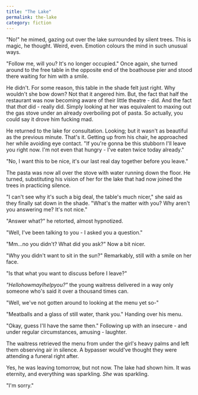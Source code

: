 ```yaml
---
title: "The Lake"
permalink: the-lake
category: fiction
---
```


"No!" he mimed, gazing out over the lake surrounded by silent trees. This is magic, he thought. Weird, even. Emotion colours the mind in such unusual ways.

"Follow me, will you? It's no longer occupied." Once again, she turned around to the free table in the opposite end of the boathouse pier and stood there waiting for him with a smile.

He didn't. For some reason, this table in the shade felt just right. Why wouldn't she bow down? Not that it angered him. But, the fact that half the restaurant was now becoming aware of their little theatre - did. And the fact that *that* did - really did. Simply looking at her was equivalent to maxing out the gas stove under an already overboiling pot of pasta. So actually, you could say it drove him fucking mad.

He returned to the lake for consultation. Looking; but it wasn't as beautiful as the previous minute. That's it. Getting up from his chair, he approached her while avoiding eye contact. "If you're gonna be this stubborn I'll leave you right now. I'm not even that hungry - I've eaten twice today already."

"No, I want this to be nice, it's our last real day together before you leave."

The pasta was now all over the stove with water running down the floor. He turned, substituting his vision of her for the lake that had now joined the trees in practicing silence.

"I can't see why it's such a big deal, the table's much nicer," she said as they finally sat down in the shade. "What's the matter with you? Why aren't you answering me? It's not nice."

"Answer what?" he retorted, almost hypnotized.

"Well, I've been talking to you - I asked you a question."

"Mm...no you didn't? What did you ask?" Now a bit nicer.

"Why you didn't want to sit in the sun?" Remarkably, still with a smile on her face.

"Is that what you want to discuss before I leave?"

*"HellohowmayIhelpyou?"* the young waitress delivered in a way only someone who's said it over a thousand times can.

"Well, we've not gotten around to looking at the menu yet so-"

"Meatballs and a glass of still water, thank you." Handing over his menu.

"Okay, guess I'll have the same then." Following up with an insecure - and under regular circumstances, amusing - laughter.

The waitress retrieved the menu from under the girl's heavy palms and left them observing air in silence. A bypasser would've thought they were attending a funeral right after.

Yes, he was leaving tomorrow, but not now. The lake had shown him. It was eternity, and everything was sparkling. *She* was sparkling.

"I'm sorry."
